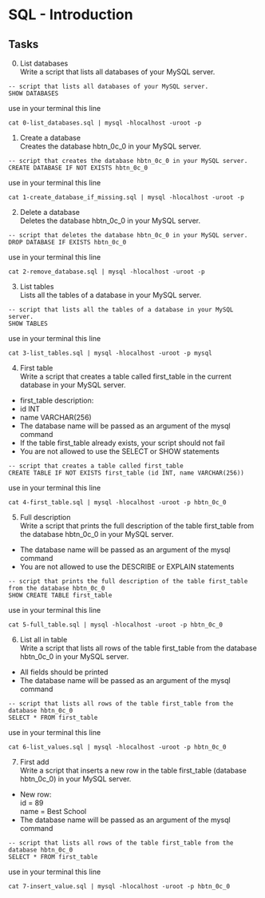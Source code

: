 # SQL - Introduction

## Tasks

0. List databases<br>
Write a script that lists all databases of your MySQL server.
```
-- script that lists all databases of your MySQL server.
SHOW DATABASES
```
use in your terminal this line
```
cat 0-list_databases.sql | mysql -hlocalhost -uroot -p
```

1. Create a database<br>
Creates the database hbtn_0c_0 in your MySQL server.
```
-- script that creates the database hbtn_0c_0 in your MySQL server.
CREATE DATABASE IF NOT EXISTS hbtn_0c_0
```
use in your terminal this line
```
cat 1-create_database_if_missing.sql | mysql -hlocalhost -uroot -p
```

2. Delete a database<br>
Deletes the database hbtn_0c_0 in your MySQL server.
```
-- script that deletes the database hbtn_0c_0 in your MySQL server.
DROP DATABASE IF EXISTS hbtn_0c_0
```
use in your terminal this line
```
cat 2-remove_database.sql | mysql -hlocalhost -uroot -p
```

3. List tables<br>
Lists all the tables of a database in your MySQL server.
```
-- script that lists all the tables of a database in your MySQL server.
SHOW TABLES
```
use in your terminal this line
```
cat 3-list_tables.sql | mysql -hlocalhost -uroot -p mysql
```

4. First table<br>
Write a script that creates a table called first_table in the current database in your MySQL server.
- first_table description:
- id INT
- name VARCHAR(256)
- The database name will be passed as an argument of the mysql command
- If the table first_table already exists, your script should not fail
- You are not allowed to use the SELECT or SHOW statements
```
-- script that creates a table called first_table
CREATE TABLE IF NOT EXISTS first_table (id INT, name VARCHAR(256))
```
use in your terminal this line
```
cat 4-first_table.sql | mysql -hlocalhost -uroot -p hbtn_0c_0
```

5. Full description<br>
Write a script that prints the full description of the table first_table from the database hbtn_0c_0 in your MySQL server.
- The database name will be passed as an argument of the mysql command
- You are not allowed to use the DESCRIBE or EXPLAIN statements
```
-- script that prints the full description of the table first_table from the database hbtn_0c_0
SHOW CREATE TABLE first_table
```
use in your terminal this line
```
cat 5-full_table.sql | mysql -hlocalhost -uroot -p hbtn_0c_0
```

6. List all in table<br>
Write a script that lists all rows of the table first_table from the database hbtn_0c_0 in your MySQL server.
- All fields should be printed
- The database name will be passed as an argument of the mysql command
```
-- script that lists all rows of the table first_table from the database hbtn_0c_0
SELECT * FROM first_table
```
use in your terminal this line
```
cat 6-list_values.sql | mysql -hlocalhost -uroot -p hbtn_0c_0
```

7. First add<br>
Write a script that inserts a new row in the table first_table (database hbtn_0c_0) in your MySQL server.
- New row:<br>
    id = 89<br>
    name = Best School<br>
- The database name will be passed as an argument of the mysql command
```
-- script that lists all rows of the table first_table from the database hbtn_0c_0
SELECT * FROM first_table
```
use in your terminal this line
```
cat 7-insert_value.sql | mysql -hlocalhost -uroot -p hbtn_0c_0
```
